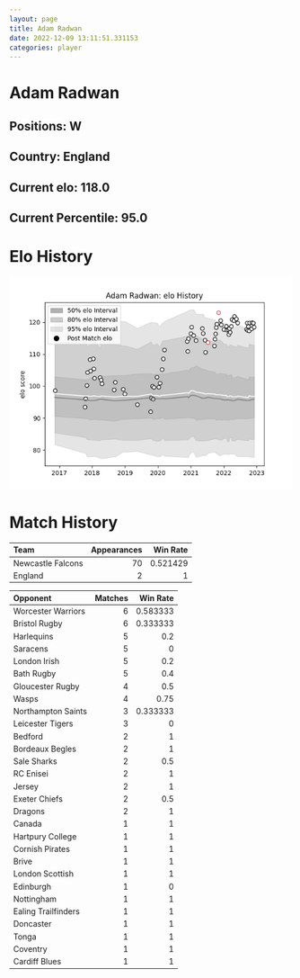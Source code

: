 ```yaml
---  
layout: page  
title: Adam Radwan  
date: 2022-12-09 13:11:51.331153  
categories: player  
---
```

# Adam Radwan

## Positions: W

## Country: England

## Current elo: 118.0

## Current Percentile: 95.0

# Elo History


![elo history](history_AdamRadwan.png)
# Match History


| Team              |   Appearances |   Win Rate |
|:------------------|--------------:|-----------:|
| Newcastle Falcons |            70 |   0.521429 |
| England           |             2 |   1        |

| Opponent            |   Matches |   Win Rate |
|:--------------------|----------:|-----------:|
| Worcester Warriors  |         6 |   0.583333 |
| Bristol Rugby       |         6 |   0.333333 |
| Harlequins          |         5 |   0.2      |
| Saracens            |         5 |   0        |
| London Irish        |         5 |   0.2      |
| Bath Rugby          |         5 |   0.4      |
| Gloucester Rugby    |         4 |   0.5      |
| Wasps               |         4 |   0.75     |
| Northampton Saints  |         3 |   0.333333 |
| Leicester Tigers    |         3 |   0        |
| Bedford             |         2 |   1        |
| Bordeaux Begles     |         2 |   1        |
| Sale Sharks         |         2 |   0.5      |
| RC Enisei           |         2 |   1        |
| Jersey              |         2 |   1        |
| Exeter Chiefs       |         2 |   0.5      |
| Dragons             |         2 |   1        |
| Canada              |         1 |   1        |
| Hartpury College    |         1 |   1        |
| Cornish Pirates     |         1 |   1        |
| Brive               |         1 |   1        |
| London Scottish     |         1 |   1        |
| Edinburgh           |         1 |   0        |
| Nottingham          |         1 |   1        |
| Ealing Trailfinders |         1 |   1        |
| Doncaster           |         1 |   1        |
| Tonga               |         1 |   1        |
| Coventry            |         1 |   1        |
| Cardiff Blues       |         1 |   1        |